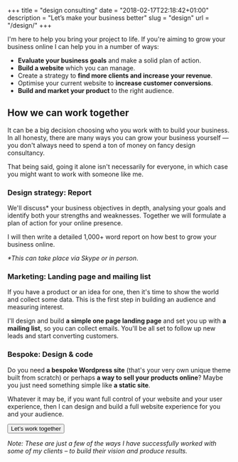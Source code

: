 +++
title = "design consulting"
date = "2018-02-17T22:18:42+01:00"
description = "Let’s make your business better"
slug = "design"
url = "/design/"
+++

I'm here to help you bring your project to life. If you're aiming to grow your business online I can help you in a number of ways:

- **Evaluate your business goals** and make a solid plan of action.
- **Build a website** which you can manage.
- Create a strategy to **find more clients and increase your revenue**.
- Optimise your current website to **increase customer conversions**.
- **Build and market your product** to the right audience.


## How we can work together

It can be a big decision choosing who you work with to build your business. In all honesty, there are many ways you can grow your business yourself — you don't always need to spend a ton of money on fancy design consultancy.

That being said, going it alone isn't necessarily for everyone, in which case you might want to work with someone like me.

### Design strategy: Report

We'll discuss* your business objectives in depth, analysing your goals and identify both your strengths and weaknesses. Together we will formulate a plan of action for your online presence.

I will then write a detailed 1,000+ word report on how  best to grow your business online.

_*This can take place via Skype or in person_.

### Marketing: Landing page and mailing list

If you have a product or an idea for one, then it's time to show the world and collect some data. This is the first step in building an audience and measuring interest.

I'll design and build **a simple one page landing page** and set you up with **a mailing list**, so you can collect emails. You'll be all set to follow up new leads and start converting customers.  

### Bespoke: Design & code

Do you need **a bespoke Wordpress site** (that's your very own unique theme built from scratch) or perhaps **a way to sell your products online**? Maybe you just need something simple like **a static site**.

Whatever it may be, if you want full control of your website and your user experience, then I can design and build a full website experience for you and your audience.


<a class="typeform-share" href="https://harrycresswell.typeform.com/to/sJfxq6" data-mode="popup" style="display:inline-block;" target="_blank"><button class="Button Button--primary">Let’s work together</button></a>


_Note: These are just a few of the ways I have successfully worked with some of my clients – to build their vision and produce results._

<script> (function() { var qs,js,q,s,d=document, gi=d.getElementById, ce=d.createElement, gt=d.getElementsByTagName, id="typef_orm_share", b="https://embed.typeform.com/"; if(!gi.call(d,id)){ js=ce.call(d,"script"); js.id=id; js.src=b+"embed.js"; q=gt.call(d,"script")[0]; q.parentNode.insertBefore(js,q) } })() </script>

